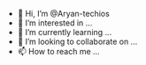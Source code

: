 - 👋 Hi, I’m @Aryan-techios
- 👀 I’m interested in ...
- 🌱 I’m currently learning ...
- 💞️ I’m looking to collaborate on ...
- 📫 How to reach me ...

<!---
Aryan-techios/Aryan-techios is a ✨ special ✨ repository because its `README.md` (this file) appears on your GitHub profile.
You can click the Preview link to take a look at your changes.
--->
